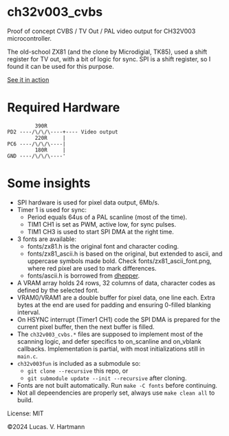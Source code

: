 # ch32v003_cvbs
Proof of concept CVBS / TV Out / PAL video output for CH32V003 microcontroller.

The old-school ZX81 (and the clone by Microdigial, TK85), used a shift register for TV out, with a bit of logic for sync. SPI is a shift register, so I found it can be used for this purpose.

[See it in action](https://x.com/lcsvh/status/1805445163596058799/video/1)

# Required Hardware
```
         390R
PD2 ----/\/\/\----+---- Video output
         220R     |
PC6 ----/\/\/\----|
         180R     |
GND ----/\/\/\----'
```

# Some insights
* SPI hardware is used for pixel data output, 6Mb/s.
* Timer 1 is used for sync:
    * Period equals 64us of a PAL scanline (most of the time).
    * TIM1 CH1 is set as PWM, active low, for sync pulses.
    * TIM1 CH3 is used to start SPI DMA at the right time.
* 3 fonts are available:
    * fonts/zx81.h is the original font and character coding.
    * fonts/zx81_ascii.h is based on the original, but extended to ascii, and uppercase symbols made bold. Check fonts/zx81_ascii_font.png, where red pixel are used to mark differences.
    * fonts/ascii.h is borrowed from [dhepper](https://github.com/dhepper/font8x8/blob/master/font8x8_basic.h).
* A VRAM array holds 24 rows, 32 columns of data, character codes as defined by the selected font.
* VRAM0/VRAM1 are a double buffer for pixel data, one line each. Extra bytes at the end are used for padding and ensuring 0-filled blanking interval.
* On HSYNC interrupt (Timer1 CH1) code the SPI DMA is prepared for the current pixel buffer, then the next buffer is filled.
* The `ch32v003_cvbs.*` files are supposed to implement most of the scanning logic, and defer specifics to on_scanline and on_vblank callbacks. Implementation is partial, with most initializations still in `main.c`.
* `ch32v003fun` is included as a submodule so:
    * `git clone --recursive` this repo, or
    * `git submodule update --init --recursive` after cloning.
* Fonts are not built automatically. Run `make -C fonts` before continuing.
* Not all depeendencies are properly set, always use `make clean all` to build.


License: MIT

©2024 Lucas. V. Hartmann
